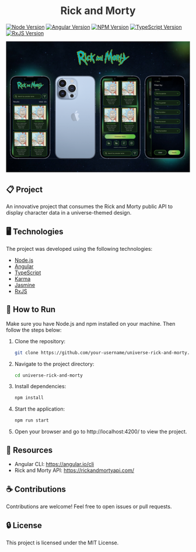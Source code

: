 <h1 style="color: #333" align="center">Rick and Morty</h1>

[![Node Version](https://img.shields.io/badge/Node-v20-green.svg)](https://nodejs.org/)
[![Angular Version](https://img.shields.io/badge/Angular-v17-red.svg)](https://angular.io/)
[![NPM Version](https://img.shields.io/badge/NPM-v10-blue.svg)](https://www.npmjs.com/)
[![TypeScript Version](https://img.shields.io/badge/TypeScript-v5.2-blue.svg)](https://www.typescriptlang.org/)
[![RxJS Version](https://img.shields.io/badge/RxJS-v7.8.1-blue.svg)](https://rxjs.dev/)

![Universe Rick and Morty](./images/rick-and-morty.png)

## 📋 Project

An innovative project that consumes the Rick and Morty public API to display character data in a universe-themed design.

## 🖥️ Technologies

The project was developed using the following technologies:

- <a href="https://nodejs.org/en/">Node.js</a>
- <a href="https://angular.io/">Angular</a>
- <a href="https://www.typescriptlang.org/">TypeScript</a>
- <a href="https://karma-runner.github.io/latest/index.html">Karma</a>
- <a href="https://jasmine.github.io/">Jasmine</a>
- <a href="https://rxjs.dev/">RxJS</a>

## 🚀 How to Run

Make sure you have Node.js and npm installed on your machine. Then follow the steps below:

1. Clone the repository:
   ```bash
   git clone https://github.com/your-username/universe-rick-and-morty.git
   ```

2. Navigate to the project directory:
   ```bash
   cd universe-rick-and-morty
   ```

3. Install dependencies:
   ```bash
   npm install
   ```

4. Start the application:
   ```bash
   npm run start
   ```
5. Open your browser and go to http://localhost:4200/ to view the project.

## 💭 Resources
- Angular CLI: https://angular.io/cli
- Rick and Morty API: https://rickandmortyapi.com/

## ☕ Contributions
Contributions are welcome! Feel free to open issues or pull requests.

## 🔒 License
This project is licensed under the MIT License.
